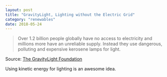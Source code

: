 ```yaml
---
layout: post
title: "GravityLight, Lighting without the Electric Grid"
category: "renewables"
date: 2018-05-24
---
```


> Over 1.2 billion people globally have no access to electricity and millions more have an unreliable supply. Instead they use dangerous, polluting and expensive kerosene lamps for light.

Source: [The GravityLight Foundation](https://gravitylight.org/)

Using kinetic energy for lighting is an awesome idea.
